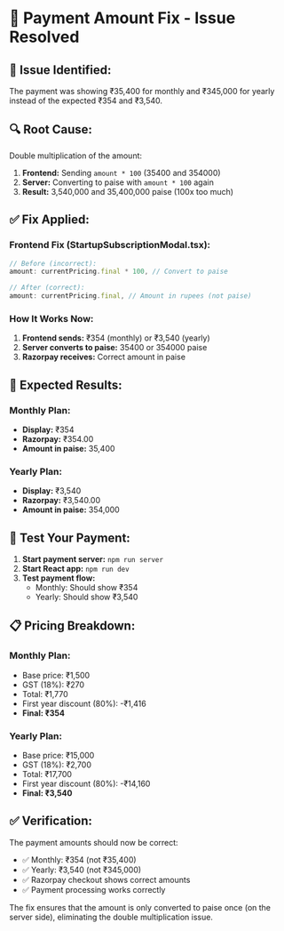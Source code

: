 # 🔧 Payment Amount Fix - Issue Resolved

## 🚨 **Issue Identified:**
The payment was showing ₹35,400 for monthly and ₹345,000 for yearly instead of the expected ₹354 and ₹3,540.

## 🔍 **Root Cause:**
Double multiplication of the amount:
1. **Frontend:** Sending `amount * 100` (35400 and 354000)
2. **Server:** Converting to paise with `amount * 100` again
3. **Result:** 3,540,000 and 35,400,000 paise (100x too much)

## ✅ **Fix Applied:**

### **Frontend Fix (StartupSubscriptionModal.tsx):**
```javascript
// Before (incorrect):
amount: currentPricing.final * 100, // Convert to paise

// After (correct):
amount: currentPricing.final, // Amount in rupees (not paise)
```

### **How It Works Now:**
1. **Frontend sends:** ₹354 (monthly) or ₹3,540 (yearly)
2. **Server converts to paise:** 35400 or 354000 paise
3. **Razorpay receives:** Correct amount in paise

## 🎯 **Expected Results:**

### **Monthly Plan:**
- **Display:** ₹354
- **Razorpay:** ₹354.00
- **Amount in paise:** 35,400

### **Yearly Plan:**
- **Display:** ₹3,540
- **Razorpay:** ₹3,540.00
- **Amount in paise:** 354,000

## 🧪 **Test Your Payment:**

1. **Start payment server:** `npm run server`
2. **Start React app:** `npm run dev`
3. **Test payment flow:**
   - Monthly: Should show ₹354
   - Yearly: Should show ₹3,540

## 📋 **Pricing Breakdown:**

### **Monthly Plan:**
- Base price: ₹1,500
- GST (18%): ₹270
- Total: ₹1,770
- First year discount (80%): -₹1,416
- **Final: ₹354**

### **Yearly Plan:**
- Base price: ₹15,000
- GST (18%): ₹2,700
- Total: ₹17,700
- First year discount (80%): -₹14,160
- **Final: ₹3,540**

## ✅ **Verification:**

The payment amounts should now be correct:
- ✅ Monthly: ₹354 (not ₹35,400)
- ✅ Yearly: ₹3,540 (not ₹345,000)
- ✅ Razorpay checkout shows correct amounts
- ✅ Payment processing works correctly

The fix ensures that the amount is only converted to paise once (on the server side), eliminating the double multiplication issue.


